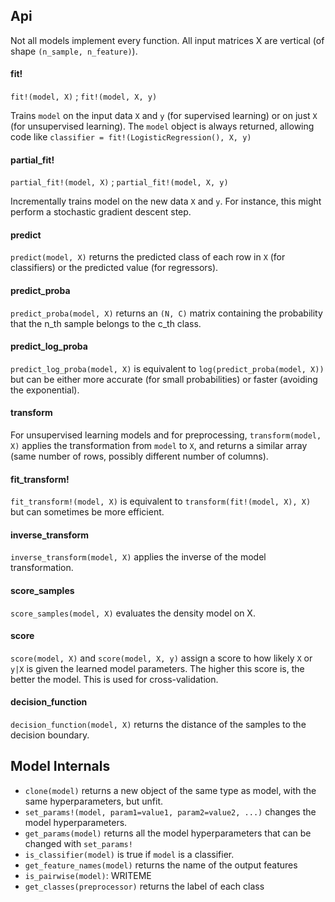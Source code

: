 Api
------

Not all models implement every function. All input matrices X are vertical
(of shape `(n_sample, n_feature)`).

#### fit!

`fit!(model, X)` ; `fit!(model, X, y)`

Trains `model` on the input data `X` and `y` (for supervised learning) or on
just `X` (for unsupervised learning).  The `model` object is always returned,
allowing code like `classifier = fit!(LogisticRegression(), X, y)`

#### partial_fit!

`partial_fit!(model, X)` ; `partial_fit!(model, X, y)`

Incrementally trains model on the new data `X` and `y`. For instance, this
might perform a stochastic gradient descent step.

#### predict

`predict(model, X)` returns the predicted class of each row in `X` (for
classifiers) or the predicted value (for regressors).

#### predict_proba

`predict_proba(model, X)` returns an `(N, C)` matrix containing the probability
that the n_th sample belongs to the c_th class.

#### predict_log_proba

`predict_log_proba(model, X)` is equivalent to `log(predict_proba(model, X))`
but can be either more accurate (for small probabilities) or faster (avoiding the
exponential).

#### transform

For unsupervised learning models and for preprocessing, `transform(model, X)`
applies the transformation from `model` to `X`, and returns a similar array
(same number of rows, possibly different number of columns).

#### fit_transform!

`fit_transform!(model, X)` is equivalent to `transform(fit!(model, X), X)` but
can sometimes be more efficient.

#### inverse_transform

`inverse_transform(model, X)` applies the inverse of the model transformation.

#### score_samples

`score_samples(model, X)` evaluates the density model on X.

#### score

`score(model, X)` and `score(model, X, y)` assign a score to how likely `X` or
`y|X` is given the learned model parameters. The higher this score is, the better
the model. This is used for cross-validation.

#### decision_function

`decision_function(model, X)` returns the distance of the samples to the
decision boundary.

## Model Internals

- `clone(model)` returns a new object of the same type as model, with the same
  hyperparameters, but unfit.
- `set_params!(model, param1=value1, param2=value2, ...)` changes the model
  hyperparameters.
- `get_params(model)` returns all the model hyperparameters that can be
  changed with `set_params!`
- `is_classifier(model)` is true if `model` is a classifier.
- `get_feature_names(model)` returns the name of the output features
- `is_pairwise(model)`: WRITEME
- `get_classes(preprocessor)` returns the label of each class